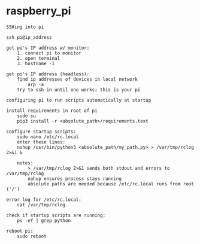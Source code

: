 # raspberry_pi


    SSHing into pi

    ssh pi@ip_address
    
    get pi's IP address w/ monitor: 
        1. connect pi to monitor
        2. open terminal
        3. hostname -I
    
    get pi's IP address (headless):
        find ip addresses of devices in local network
            arp -a
        try to ssh in until one works; this is your pi

    configuring pi to run scripts automatically at startup

    install requirements in root of pi
        sudo su
        pip3 install -r <absolute_path>/requirements.text
    
    configure startup scripts:
        sudo nano /etc/rc.local
        enter these lines:
        nohup /usr/bin/python3 <absolute_path/my_path.py> > /var/tmp/rclog 2>&1 &
        
        notes:  
            > /var/tmp/rclog 2>&1 sends both stdout and errors to /var/tmp/rclog
            nohup ensures process stays running
            absolute paths are needed because /etc/rc.local runs from root ('/')
            
    error log for /etc/rc.local:
        cat /var/tmp/rclog
        
    check if startup scripts are running:
        ps -ef | grep python
    
    reboot pi:
        sudo reboot